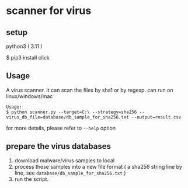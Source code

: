 # scanner for virus

## setup

python3 ( 3.11 )

$ pip3 install click

## Usage

A virus scanner. It can scan the files by sha1 or by regexp. can run on linux/windows/mac

```
Usage:
$ python scanner.py --target=C:\ --strategy=sha256 --virus_db_file=database/db_sample_for_sha256.txt --output=result.csv
```

for more details, please refer to `--help` option

## prepare the virus databases

1. download malware/virus samples to local
2. process these samples into a new file format ( a sha256 string line by line, see `database/db_sample_for_sha256.txt` )
3. run the script.
